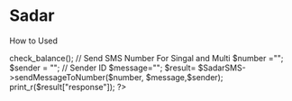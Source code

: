 # Sadar
How to Used<br>

<?php
include_once ('sadar.lib.php'); // Import Gateway  File
$apikey=""; // API KEY
$apitoken=""; // API Token
// https://yooltech.com/sadar/portal/api_user ( API Key Generate )
$SadarSMS = new SadarSMS($apikey, $api_key);

// Check Balance
echo $SadarSMS->check_balance();


// Send SMS Number For Singal and Multi
$number ="";
$sender = ""; // Sender ID
$message="";

$result=  $SadarSMS->sendMessageToNumber($number, $message,$sender);
print_r($result["response"]);


?>
